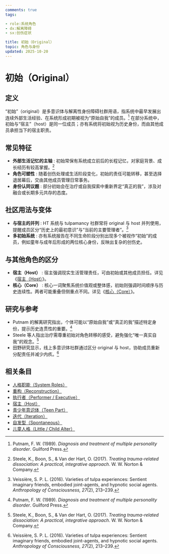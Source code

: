 ```yaml
---
comments: true
tags:

- role:系统角色
- dx:解离障碍
- sx:创伤症状

title: 初始（Original）
topic: 角色与身份
updated: 2025-10-20
---
```


# 初始（Original）

## 定义

“初始”（original）是多意识体与解离性身份障碍社群用语，指系统中最早发展出连续外部生活经验、在系统形成初期被视为“原始自我”的成员。[^putnam1989] 在部分系统中，初始与“宿主”（host）是同一位成员；亦有系统将初始视为历史身份，而由其他成员承担当下的宿主职责。

## 常见特征

- **外部生活记忆的主轴** : 初始常保有系统成立前后的长程记忆，对家庭背景、成长经历有较高掌握。[^steele2017]
- **角色可塑性** : 随着创伤处理或生活阶段变化，初始的责任可能转移，甚至选择退居幕后，交由其他成员管理日常事务。
- **身份认同议题** : 部分初始会在治疗或自我探索中重新界定“真正的我”，涉及对融合或长期多元共存的态度。

## 社区用法与变体

- **与宿主的并列** : HT 系统与 tulpamancy 社群常将 original 与 host 并列使用，提醒成员区分“历史上的最初意识”与“当前的主要管理者”。[^veissiere2016]
- **多初始系统** : 亦有系统报告在不同生命阶段分别出现多个被视作“初始”的成员，例如童年与成年后形成的两位核心身份，反映出复杂的创伤史。

## 与其他角色的区分

- **宿主（Host）** : 宿主强调现实生活管理责任，可由初始或其他成员担任。详见《[宿主（Host）](Host.md)》。
- **核心（Core）** : 核心一词聚焦系统价值观或整体感，初始则强调时间顺序与历史连续性。两者可能重叠但侧重点不同。详见《[核心（Core）](Core.md)》。

## 研究与参考

- Putnam 的解离研究指出，个体可能以“原始自我”或“真正的我”描述特定身份，提示历史连贯性的重要。[^putnam1989]
- Steele 等人指出治疗需尊重初始对角色转移的感受，避免强化“唯一真实自我”的观念。[^steele2017]
- 田野研究显示，线上多意识体社群通过区分 original 与 host，协助成员重新分配责任并减少内疚。[^veissiere2016]

[^putnam1989]: Putnam, F. W. (1989). *Diagnosis and treatment of multiple personality disorder*. Guilford Press.
[^steele2017]: Steele, K., Boon, S., & Van der Hart, O. (2017). *Treating trauma-related dissociation: A practical, integrative approach*. W. W. Norton & Company.
[^veissiere2016]: Veissière, S. P. L. (2016). Varieties of tulpa experiences: Sentient imaginary friends, embodied joint-agents, and hypnotic social agents. *Anthropology of Consciousness, 27*(2), 213–239.

## 相关条目

- [人格职能（System Roles）](System-Roles.md)
- [重构（Reconstruction）](Reconstruction.md)
- [执行者（Performer / Executive）](Performer-Executive.md)
- [宿主（Host）](Host.md)
- [青少年意识体（Teen Part）](Teen-Alter.md)
- [迭代（Iteration）](Iteration.md)
- [自发型（Spontaneous）](Spontaneous.md)
- [儿童人格（Little / Child Alter）](Child-Alter.md)
